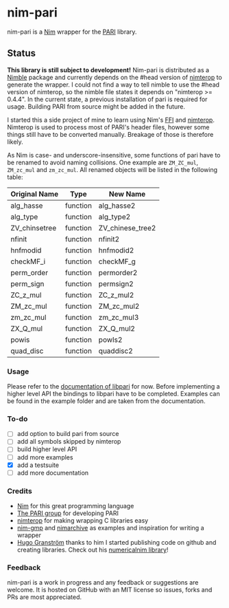 # nim-pari

nim-pari is a [Nim](https://nim-lang.org) wrapper for the [PARI](https://pari.math.u-bordeaux.fr/) library.

## Status

**This library is still subject to development!**
Nim-pari is distributed as a [Nimble](https://github.com/nim-lang/nimble) package and currently depends on the #head version of [nimterop](https://github.com/nimterop/nimterop) to generate the wrapper. I could not find a way to tell nimble to use the #head version of nimterop, so the nimble file states it depends on "nimterop >= 0.4.4".
In the current state, a previous installation of pari is required for usage. Building PARI from source might be added in the future.

I started this a side project of mine to learn using Nim's [FFI](https://nim-lang.org/docs/backends.html) and [nimterop](https://github.com/nimterop/nimterop/). Nimterop is used to process most of PARI's header files, however some things still have to be converted manually. Breakage of those is therefore likely. 

As Nim is case- and underscore-insensitive, some functions of pari have to be renamed to avoid naming collisions. One example are `ZM_ZC_mul`, `ZM_zc_mul` and `zm_zc_mul`. All renamed objects will be listed in the following table:

|Original Name    |Type             |New Name         |
|-----------------|-----------------|-----------------|
|alg_hasse        |function         |alg_hasse2       |
|alg_type         |function         |alg_type2        |
|ZV_chinsetree    |function         |ZV_chinese_tree2 |
|nfinit           |function         |nfinit2          |
|hnfmodid         |function         |hnfmodid2        |
|checkMF_i        |function         |checkMF_g        |
|perm_order       |function         |permorder2       |
|perm_sign        |function         |permsign2        |
|ZC_z_mul         |function         |ZC_z_mul2        |
|ZM_zc_mul        |function         |ZM_zc_mul2       |
|zm_zc_mul        |function         |zm_zc_mul3       |
|ZX_Q_mul         |function         |ZX_Q_mul2        |
|powis            |function         |powIs2           |
|quad_disc        |function         |quaddisc2        |

### Usage

Please refer to the [documentation of libpari](https://pari.math.u-bordeaux.fr/pub/pari/manuals/2.11.1/libpari.pdf) for now. Before implementing a higher level API the bindings to libpari have to be completed.
Examples can be found in the example folder and are taken from the documentation.


### To-do

- [ ] add option to build pari from source
- [ ] add all symbols skipped by nimterop
- [ ] build higher level API
- [ ] add more examples
- [x] add a testsuite
- [ ] add more documentation

### Credits

- [Nim](https://nim-lang.org) for this great programming language
- [The PARI group](https://pari.math.u-bordeaux.fr/) for developing PARI
- [nimterop](https://github.com/nimterop/nimterop) for making wrapping C libraries easy
- [nim-gmp](https://github.com/subsetpark/nim-gmp) and [nimarchive](https://github.com/genotrance/nimarchive) as examples and inspiration for writing a wrapper
- [Hugo Granström](https://github.com/HugoGranstrom) thanks to him I started publishing code on github and creating libraries. Check out his [numericalnim library](https://github.com/HugoGranstrom/numericalnim)!

### Feedback

nim-pari is a work in progress and any feedback or suggestions are welcome. It is hosted on GitHub with an MIT license so issues, forks and PRs are most appreciated.
